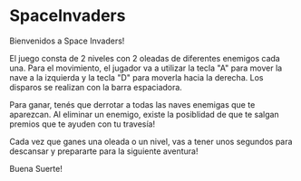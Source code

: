 # SpaceInvaders

Bienvenidos a Space Invaders! 

El juego consta de 2 niveles con 2 oleadas de diferentes enemigos cada una.
Para el movimiento, el jugador va a utilizar la tecla "A" para mover la nave a la izquierda y la tecla "D" para moverla hacia la derecha.
Los disparos se realizan con la barra espaciadora. 

Para ganar, tenés que derrotar a todas las naves enemigas que te aparezcan. 
Al eliminar un enemigo, existe la posiblidad de que te salgan premios que te ayuden con tu travesía!

Cada vez que ganes una oleada o un nivel, vas a tener unos segundos para descansar y prepararte para la siguiente aventura!

Buena Suerte!

